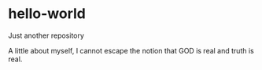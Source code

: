 # hello-world
Just another repository

A little about myself, I cannot escape the notion that GOD is real and truth is real.  
